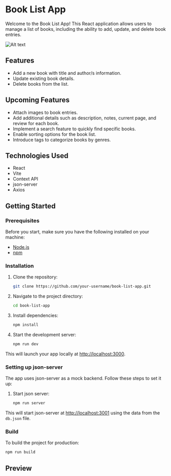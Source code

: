 # Book List App

Welcome to the Book List App! This React application allows users to manage a list of books, including the ability to add, update, and delete book entries.

![Alt text](https://www.facebook.com/messenger_media?attachment_id=782516137047854&message_id=mid.%24cAABa82NRzoeTTQWFs2NG8BKUk5Pj&thread_id=100001389858439)

## Features

- Add a new book with title and author/s information.
- Update existing book details.
- Delete books from the list.

## Upcoming Features

- Attach images to book entries.
- Add additional details such as description, notes, current page, and review for each book.
- Implement a search feature to quickly find specific books.
- Enable sorting options for the book list.
- Introduce tags to categorize books by genres.

## Technologies Used

- React
- Vite
- Context API
- json-server
- Axios

## Getting Started

### Prerequisites

Before you start, make sure you have the following installed on your machine:

- [Node.js](https://nodejs.org/)
- [npm](https://www.npmjs.com/)

### Installation

1. Clone the repository:

    ```bash
    git clone https://github.com/your-username/book-list-app.git
    ```

2. Navigate to the project directory:

    ```bash
    cd book-list-app
    ```

3. Install dependencies:

    ```bash
    npm install
    ```

4. Start the development server:

    ```bash
    npm run dev
    ```

This will launch your app locally at [http://localhost:3000](http://localhost:3000).

### Setting up json-server

The app uses json-server as a mock backend. Follow these steps to set it up:

1. Start json server:

    ```bash
    npm run server
    ```


This will start json-server at [http://localhost:3001](http://localhost:3001) using the data from the `db.json` file.

### Build

To build the project for production:

```bash
npm run build
```

## Preview


